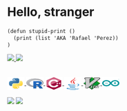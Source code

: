 # Hello, stranger

```
(defun stupid-print ()
  (print (list 'AKA 'Rafael 'Perez))
)
```

<div>
  <a href="https://github.com/shizde">
  <img height="180em" src="https://github-readme-stats.vercel.app/api?username=shizde&show_icons=true&theme=dracula&include_all_commits=true&count_private=true"/>
  <img height="180em" src="https://github-readme-stats.vercel.app/api/top-langs/?username=shizde&layout=compact&langs_count=7&theme=dracula"/>
</div>
  
<br>
  
<div style="display: inline_block"><br>
  <img align="center" alt="Python" height="30" width="40" src="https://raw.githubusercontent.com/devicons/devicon/master/icons/python/python-original.svg">
  <img align="center" alt="R" height="30" width="40" src="https://github.com/devicons/devicon/blob/master/icons/r/r-original.svg">
  <img align="center" alt="Cplusplus" height="30" width="40" src="https://github.com/devicons/devicon/blob/master/icons/cplusplus/cplusplus-original.svg">
  <img align="center" alt="Java" height="30" width="40" src="https://github.com/devicons/devicon/blob/master/icons/java/java-original.svg">  
  <img align="center" alt="Vim" height="30" width="40" src="https://github.com/devicons/devicon/blob/master/icons/vim/vim-original.svg">
  <img align="center" alt="Arduino" height="30" width="40" src="https://github.com/devicons/devicon/blob/master/icons/arduino/arduino-original.svg">   
</div>
 
<br>
  
<div>
  <a href = "mailto:rafaelsperez@vivaldi.net"><img src="https://img.shields.io/badge/-Gmail-%23333?style=for-the-badge&logo=gmail&logoColor=white" target="_blank"></a>
  <a href="https://www.linkedin.com/in/rafael-perez-559a08a4/" target="_blank"><img src="https://img.shields.io/badge/-LinkedIn-%230077B5?style=for-the-badge&logo=linkedin&logoColor=white" target="_blank"></a>   
  

</div>
